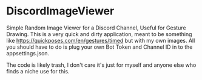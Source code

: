 # DiscordImageViewer
Simple Random Image Viewer for a Discord Channel, Useful for Gesture Drawing. This is a very quick and dirty application, meant to be something like https://quickposes.com/en/gestures/timed but with my own images. All you should have to do is plug your own Bot Token and Channel ID in to the appsettings.json.

The code is likely trash, I don't care it's just for myself and anyone else who finds a niche use for this.
